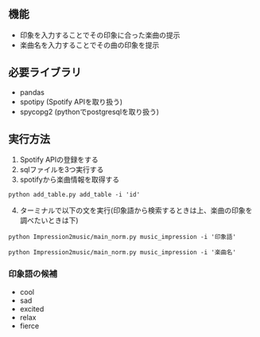 ## 機能
* 印象を入力することでその印象に合った楽曲の提示
* 楽曲名を入力することでその曲の印象を提示


## 必要ライブラリ
* pandas
* spotipy       (Spotify APIを取り扱う)
* spycopg2      (pythonでpostgresqlを取り扱う)


## 実行方法
1. Spotify APIの登録をする
1. sqlファイルを3つ実行する
2. spotifyから楽曲情報を取得する
```
python add_table.py add_table -i 'id'
```

4. ターミナルで以下の文を実行(印象語から検索するときは上、楽曲の印象を調べたいときは下)
```
python Impression2music/main_norm.py music_impression -i '印象語'
```
```
python Impression2music/main_norm.py music_impression -i '楽曲名'
```
### 印象語の候補
* cool
* sad
* excited
* relax
* fierce
